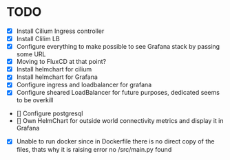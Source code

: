 # TODO
- [x] Install Cilium Ingress controller
- [x] Install Clilim LB
- [x] Configure everything to make possible to see Grafana stack by passing some URL
- [x] Moving to FluxCD at that point?
- [x] Install helmchart for cilium
- [x] Install helmchart for Grafana
- [x] Configure ingress and loadbalancer for grafana 
- [x] Configure sheared LoadBalancer for future purposes, dedicated seems to be overkill
- [] Configure postgresql
- [] Own HelmChart for outside world connectivity metrics and display it in Grafana
- [x] Unable to run docker since in Dockerfile there is no direct copy of the files, thats why it is raising error no /src/main.py found